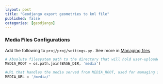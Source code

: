 ```yaml
---
layout: post
title: "Geodjango export geometries to kml file"
published: false
categories: [geodjango]
---
```


### Media Files Configurations
Add the following to `proj/proj/settings.py` . See more in [Managing files](https://docs.djangoproject.com/en/2.2/topics/files/#managing-files)
```python
# Absolute filesystem path to the directory that will hold user-uploaded files.
MEDIA_ROOT = os.path.join(BASE_DIR, 'media')

#URL that handles the media served from MEDIA_ROOT, used for managing stored files.
MEDIA_URL = '/media/'
```
